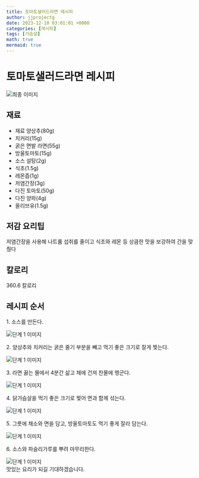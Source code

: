 ```yaml
---
title: 토마토샐러드라면 레시피
author: jjprojectg
date: 2023-12-10 03:01:01 +0000
categories: [레시피]
tags: [가슴살]
math: true
mermaid: true
---
```

<meta name="og:type" content="website"/>
<meta charset="UTF-8"/>
<div class="header">
  <h1>토마토샐러드라면 레시피</h1>
</div>

<div class="container my-4">
  <div class="row">
    <div class="col-12 col-md-6">
      <div class="recipe-image">
        <img src="http://www.foodsafetykorea.go.kr/uploadimg/cook/10_00312_2.png" class="step-image" alt="최종 이미지"/>
      </div>
    </div>
    <div class="col-12 col-md-6">
      <div class="ingredients">
        <h2>재료</h2>
        <ul class="card">
          <li> 재료 양상추(80g) </li>
          <li>  치커리(15g) </li>
          <li>  굵은 면발 라면(55g) </li>
          <li> 방울토마토(15g) </li>
          <li> 소스 설탕(2g) </li>
          <li>  식초(1.5g) </li>
          <li>  레몬즙(1g) </li>
          <li>  저염간장(3g) </li>
          <li> 다진 토마토(50g) </li>
          <li>  다진 양파(4g) </li>
          <li>  올리브유(1.5g) </li>
</ul>
      </div>
    </div>
    <div class="col-12 col-md-6">
      <div class="ingredients">
        <h2>저감 요리팁</h2>
        <div class="card"> 
          <p>
            저염간장을 사용해 나트륨 섭취를 줄이고 식초와 레몬 등 상큼한 맛을 보강하여 간을 맞췄다
          </p>
        </div>
      </div>
      <div class="ingredients">
        <h2>칼로리</h2>
        <div class="card"> 
          <p>
            360.6 칼로리
          </p>
        </div>
      </div>
    </div>
  </div>

  <h2 class="my-4">레시피 순서</h2>
  <div class="card recipe-card">
    <div class="card-body recipe-step">
      <p class="card-text step-description">1. 소스를 만든다.</p>
      <img src="http://www.foodsafetykorea.go.kr/uploadimg/cook/20_00312_1.png" alt="단계 1 이미지" class="step-image"/>
    </div>
  </div>
  <div class="card recipe-card">
    <div class="card-body recipe-step">
      <p class="card-text step-description">2. 양상추와 치커리는 굵은 줄기
부분을 빼고 먹기 좋은 크기로 잘게
찢는다.</p>
      <img src="http://www.foodsafetykorea.go.kr/uploadimg/cook/20_00312_2.png" alt="단계 1 이미지" class="step-image"/>
    </div>
  </div>
  <div class="card recipe-card">
    <div class="card-body recipe-step">
      <p class="card-text step-description">3. 라면 끓는 물에서 4분간 삶고 체에
건져 찬물에 헹군다.</p>
      <img src="http://www.foodsafetykorea.go.kr/uploadimg/cook/20_00312_3.png" alt="단계 1 이미지" class="step-image"/>
    </div>
  </div>
  <div class="card recipe-card">
    <div class="card-body recipe-step">
      <p class="card-text step-description">4. 닭가슴살을 먹기 좋은 크기로 찢어
면과 함께 섞는다.</p>
      <img src="http://www.foodsafetykorea.go.kr/uploadimg/cook/20_00312_4.png" alt="단계 1 이미지" class="step-image"/>
    </div>
  </div>
  <div class="card recipe-card">
    <div class="card-body recipe-step">
      <p class="card-text step-description">5. 그릇에 채소와 면을 담고,
방울토마토도 먹기 좋게 잘라
담는다.</p>
      <img src="http://www.foodsafetykorea.go.kr/uploadimg/cook/20_00312_5.png" alt="단계 1 이미지" class="step-image"/>
    </div>
  </div>
  <div class="card recipe-card">
    <div class="card-body recipe-step">
      <p class="card-text step-description">6. 소스와 파슬리가루를 뿌려
마무리한다.</p>
      <img src="http://www.foodsafetykorea.go.kr/uploadimg/cook/20_00312_6.png" alt="단계 1 이미지" class="step-image"/>
    </div>
  </div>

</div>
맛있는 요리가 되길 기대하겠습니다.
